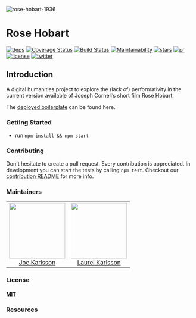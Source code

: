 ![rose-hobart-1936](https://user-images.githubusercontent.com/4650739/32082463-66f9c3d4-ba81-11e7-87c2-cc8ac7cf9973.jpg)


# Rose Hobart

[![deps][deps]][deps-url]
[![Coverage Status][cover]][cover-url]
[![Build Status][tests]][tests-url]
[![Maintainability][maintainability]][maintainability-url]
[![stars][stars]][stars-url]
[![pr][pr]][pr-url]
[![license][license]][license-url]
[![twitter][twitter]][twitter-url]


## Introduction

A digital humanities project to explore the (lack of) performativity in the current version available of Joseph Cornell’s short film Rose Hobart.

The [deployed boilerplate](https://rose-hobart.herokuapp.com/) can be found here.


### Getting Started

* run `npm install && npm start`


### Contributing

Don't hesitate to create a pull request. Every contribution is appreciated. In development you can start the tests by calling `npm test`. Checkout our [contribution README](https://github.com/JoeKarlsson/rose-hobart/blob/master/CONTRIBUTING.md) for more info.


### Maintainers

<table>
  <tbody>
    <tr>
      <td align="center">
        <img width="150 height="150"
        src="https://avatars.githubusercontent.com/JoeKarlsson?v=3">
        <br />
        <a href="https://github.com/JoeKarlsson">Joe Karlsson</a>
      </td>
			<td align="center">
        <img width="150 height="150"
        src="https://avatars.githubusercontent.com/laurelcarlson?v=3">
        <br />
        <a href="https://github.com/laurelcarlson">Laurel Karlsson</a>
      </td>
    <tr>
  <tbody>
</table>

### License

#### [MIT](./LICENSE)


### Resources

[deps]: https://david-dm.org/JoeKarlsson/rose-hobart/status.svg
[deps-url]: https://david-dm.org/JoeKarlsson/rose-hobart

[tests]: https://travis-ci.org/JoeKarlsson/rose-hobart.svg?branch=master
[tests-url]: https://travis-ci.org/JoeKarlsson/rose-hobart

[maintainability]: https://api.codeclimate.com/v1/badges/7d2a095c01bb88557a41/maintainability
[maintainability-url]: https://codeclimate.com/github/JoeKarlsson/rose-hobart/maintainability

[pr]: https://img.shields.io/badge/PRs-welcome-brightgreen.svg
[pr-url]: CONTRIBUTING.md

[cover]: https://coveralls.io/repos/github/JoeKarlsson/rose-hobart/badge.svg?branch=master
[cover-url]: https://coveralls.io/github/JoeKarlsson/rose-hobart?branch=master

[stars]: https://img.shields.io/github/stars/JoeKarlsson/rose-hobart.svg?style=flat-square
[stars-url]: https://github.com/JoeKarlsson/rose-hobart/stargazers

[license]: https://img.shields.io/github/license/JoeKarlsson/rose-hobart.svg
[license-url]: https://github.com/JoeKarlsson/rose-hobart/blob/master/LICENSE

[twitter]: https://img.shields.io/twitter/url/https/github.com/JoeKarlsson/rose-hobart.svg?style=social&style=flat-square
[twitter-url]: https://twitter.com/intent/tweet?text=Wow:&url=https%3A%2F%2Fgithub.com%2FJoeKarlsson%2Frose-hobart
